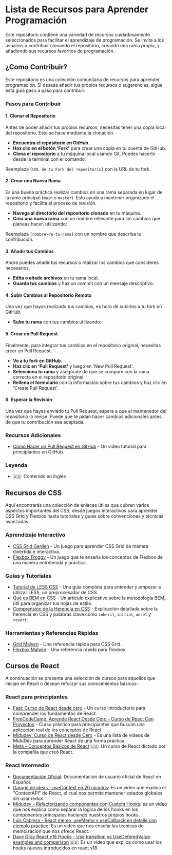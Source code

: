# Lista de Recursos para Aprender Programación

Este repositorio contiene una variedad de recursos cuidadosamente seleccionados para facilitar el aprendizaje de programación. Se invita a los usuarios a contribuir clonando el repositorio, creando una rama propia, y añadiendo sus recursos favoritos de programación.

## ¿Como Contribuir?

Este repositorio es una colección comunitaria de recursos para aprender programación. Si deseas añadir tus propios recursos o sugerencias, sigue esta guía paso a paso para contribuir.

### Pasos para Contribuir

#### 1. Clonar el Repositorio

Antes de poder añadir tus propios recursos, necesitas tener una copia local del repositorio. Esto se hace mediante la clonación.

- **Encuentra el repositorio en GitHub.**
- **Haz clic en el botón 'Fork'** para crear una copia en tu cuenta de GitHub.
- **Clona el repositorio** a tu máquina local usando Git. Puedes hacerlo desde la terminal con el comando:

Reemplaza `[URL de tu Fork del repositorio]` con la URL de tu fork.

#### 2. Crear una Nueva Rama

Es una buena práctica realizar cambios en una rama separada en lugar de la rama principal (`main` o `master`). Esto ayuda a mantener organizado el repositorio y facilita el proceso de revisión.

- **Navega al directorio del repositorio clonado** en tu máquina.
- **Crea una nueva rama** con un nombre relevante para los cambios que planeas hacer, utilizando:

Reemplaza `[nombre-de-tu-rama]` con un nombre que describa tu contribución.

#### 3. Añadir tus Cambios

Ahora puedes añadir tus recursos o realizar los cambios que consideres necesarios.

- **Edita o añade archivos** en tu rama local.
- **Guarda tus cambios** y haz un commit con un mensaje descriptivo:


#### 4. Subir Cambios al Repositorio Remoto

Una vez que hayas realizado tus cambios, es hora de subirlos a tu fork en GitHub.

- **Sube tu rama** con tus cambios utilizando:

#### 5. Crear un Pull Request

Finalmente, para integrar tus cambios en el repositorio original, necesitas crear un Pull Request.

- **Ve a tu fork en GitHub.**
- **Haz clic en 'Pull Request'** y luego en 'New Pull Request'.
- **Selecciona tu rama** y asegúrate de que se compare con la rama correcta en el repositorio original.
- **Rellena el formulario** con la información sobre tus cambios y haz clic en 'Create Pull Request'.

#### 6. Esperar la Revisión

Una vez que hayas enviado tu Pull Request, espera a que el mantenedor del repositorio lo revise. Puede que te pidan hacer cambios adicionales antes de que tu contribución sea aceptada.

### Recursos Adicionales

- [Cómo Hacer un Pull Request en GitHub](https://www.youtube.com/watch?v=Zqft6yNRuNs) - Un video tutorial para principiantes en GitHub.

### Leyenda

* 🇺🇸: Contenido en Inglés 

## Recursos de CSS

Aquí encontrarás una colección de enlaces útiles que cubren varios aspectos importantes del CSS, desde juegos interactivos para aprender CSS Grid y Flexbox hasta tutoriales y guías sobre convenciones y técnicas avanzadas.

### Aprendizaje Interactivo

- [CSS Grid Garden](https://cssgridgarden.com/#es) - Un juego para aprender CSS Grid de manera divertida e interactiva.
- [Flexbox Froggy](https://flexboxfroggy.com/#es) - Un juego que te enseña los conceptos de Flexbox de una manera entretenida y práctica.

### Guías y Tutoriales

- [Tutorial de LESS CSS](https://www.ionos.mx/digitalguide/paginas-web/desarrollo-web/less-css-tutorial/) - Una guía completa para entender y empezar a utilizar LESS, un preprocesador de CSS.
- [Qué es BEM en CSS](https://animaticss.com/articulo/que-es-bem-css/) - Un artículo explicativo sobre la metodología BEM, útil para organizar tus hojas de estilo.
- [Comprensión de la Herencia en CSS](https://webdesign.tutsplus.com/es/understanding-css-inheritance-inherit-initial-unset-and-revert-keywords--cms-34233t) - Explicación detallada sobre la herencia en CSS y palabras clave como `inherit`, `initial`, `unset` y `revert`.

### Herramientas y Referencias Rápidas

- [Grid Malven](https://grid.malven.co/) - Una referencia rápida para CSS Grid.
- [Flexbox Malven](https://flexbox.malven.co/) - Una referencia rápida para Flexbox.


## Cursos de React

A continuación se presenta una selección de cursos para aquellos que inician en React o desean reforzar sus conocimientos básicos:

### React para principiantes
  - [Fazt: Curso de React desde cero](https://www.youtube.com/watch?v=rLoWMU4L_qE) - Un curso introductorio para comprender los fundamentos de React.
  - [FreeCodeCamp: Aprende React Desde Cero - Curso de React Con Proyectos](https://www.youtube.com/watch?v=rLoWMU4L_qE) - Curso práctico para principiantes que buscan una aplicación real de los conceptos de React.
  - [Midudev: Curso de React desde Cero](https://youtube.com/playlist?list=PLUofhDIg_38q4D0xNWp7FEHOTcZhjWJ29) - Es una lista de videos de MiduDev para aprender React de una forma práctica.
  - [Meta - Conceptos Básicos de React](https://www.coursera.org/learn/react-basics) 🇺🇸: Un curso de React dictado por la compañía que creó React.

### React Intermedio
- [Documentación Oficial](https://es.react.dev/learn): Documentacion de usuario oficial de React en Español.
- [Garage de ideas - useContext en 20 minutos](https://youtu.be/Ae33_gdJgnQ): Es un video que explica el "ContextAPI" de React, el cual nos permite mantener estados globales sin usar redux.
- [Midudev - Refactorizando componentes con Custom Hooks](https://youtu.be/1zYf4Yw1jqs): es un video que nos explica como separar la logica de los hooks en los componentes principales haciendo nuestros propios hooks.
- [Luis Cabrera - React memo, useMemo y useCallback en detalle con ejemplo practico](https://youtu.be/maUZjMJ4bF4): Es un video que nos enseña las tecnicas de memoizacion que nos ofrece React.
- [Dave Gray React v18 Hooks - Use transition vs UseDeferedValue examples and comparison](https://youtu.be/U9Cth5xDEKs) 🇺🇸: Es un video que explica como usar los hooks nuevos introducidos en react v18
